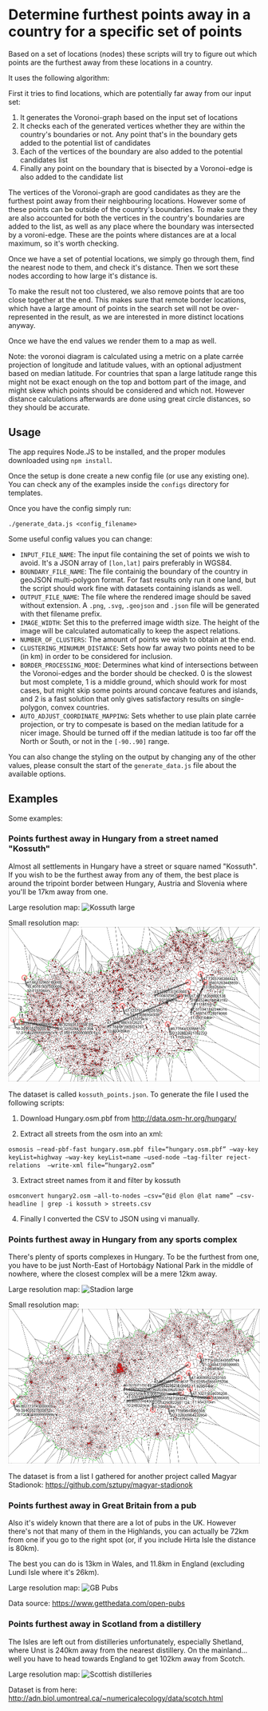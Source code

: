 Determine furthest points away in a country for a specific set of points
========================================================================

Based on a set of locations (nodes) these scripts will try to figure out which points are the furthest away from these locations in a country.

It uses the following algorithm:

First it tries to find locations, which are potentially far away from our input set:

1. It generates the Voronoi-graph based on the input set of locations
2. It checks each of the generated vertices whether they are within the country's boundaries or not. Any point that's in the boundary gets added to the potential list of candidates
3. Each of the vertices of the boundary are also added to the potential candidates list
4. Finally any point on the boundary that is bisected by a Voronoi-edge is also added to the candidate list

The vertices of the Voronoi-graph are good candidates as they are the furthest point away from their neighbouring locations. However some of these points can be outside of the country's boundaries. To make sure they are also accounted for both the vertices in the country's boundaries are added to the list, as well as any place where the boundary was intersected by a voroni-edge. These are the points where distances are at a local maximum, so it's worth checking.

Once we have a set of potential locations, we simply go through them, find the nearest node to them, and check it's distance. Then we sort these nodes according to how large it's distance is.

To make the result not too clustered, we also remove points that are too close together at the end. This makes sure that remote border locations, which have a large amount of points in the search set will not be over-represented in the result, as we are interested in more distinct locations anyway.

Once we have the end values we render them to a map as well.

Note: the voronoi diagram is calculated using a metric on a plate carrée projection of longitude and latitude values, with an optional adjustment based on median latitude. For countries that span a large latitude range this might not be exact enough on the top and bottom part of the image, and might skew which points should be considered and which not. However distance calculations afterwards are done using great circle distances, so they should be accurate.

Usage
-----

The app requires Node.JS to be installed, and the proper modules downloaded using `npm install`.

Once the setup is done create a new config file (or use any existing one).
You can check any of the examples inside the `configs` directory for templates.

Once you have the config simply run:

```
./generate_data.js <config_filename>
```

Some useful config values you can change:

* `INPUT_FILE_NAME`: The input file containing the set of points we wish to avoid. It's a JSON array of `[lon,lat]` pairs preferably in WGS84.
* `BOUNDARY_FILE_NAME`: The file containig the boundary of the country in geoJSON multi-polygon format. For fast results only run it one land, but the script should work fine with datasets containing islands as well.
* `OUTPUT_FILE_NAME`: The file where the rendered image should be saved without extension. A `.png`, `.svg`, `.geojson` and `.json` file will be generated with thet filename prefix.
* `IMAGE_WIDTH`: Set this to the preferred image width size. The height of the image will be calculated automatically to keep the aspect relations.
* `NUMBER_OF_CLUSTERS`: The amount of points we wish to obtain at the end.
* `CLUSTERING_MINUMUM_DISTANCE`: Sets how far away two points need to be (in km) in order to be considered for inclusion.
* `BORDER_PROCESSING_MODE`: Determines what kind of intersections between the Voronoi-edges and the border should be checked. 0 is the slowest but most complete, 1 is a middle ground, which should work for most cases, but might skip some points around concave features and islands, and 2 is a fast solution that only gives satisfactory results on single-polygon, convex countries.
* `AUTO_ADJUST_COORDINATE_MAPPING`: Sets whether to use plain plate carrée projection, or try to compesate is based on the median latitude for a nicer image. Should be turned off if the median latitude is too far off the North or South, or not in the `[-90..90]` range.

You can also change the styling on the output by changing any of the other values, please consult the start of the  `generate_data.js` file about the available options.

Examples
--------

Some examples:

### Points furthest away in Hungary from a street named "Kossuth"

Almost all settlements in Hungary have a street or square named "Kossuth". If you wish to be the furthest away from any of them, the best place is around the tripoint border between Hungary, Austria and Slovenia where you'll be 17km away from one.

Large resolution map:
![Kossuth large](https://raw.githubusercontent.com/sztupy/kossuth-map/master/images/kossuth.jpg)

Small resolution map:
![Kossuth small](https://raw.githubusercontent.com/sztupy/kossuth-map/master/images/kossuth_small.png)

The dataset is called `kossuth_points.json`. To generate the file I used the following scripts:

1. Download Hungary.osm.pbf from http://data.osm-hr.org/hungary/

2. Extract all streets from the osm into an xml:

```
osmosis –read-pbf-fast hungary.osm.pbf file=“hungary.osm.pbf” –way-key keyList=highway –way-key keyList=name –used-node –tag-filter reject-relations  –write-xml file=“hungary2.osm”
```

3. Extract street names from it and filter by kossuth

```
osmconvert hungary2.osm –all-to-nodes –csv=“@id @lon @lat name” –csv-headline | grep -i kossuth > streets.csv
```

4. Finally I converted the CSV to JSON using vi manually.

### Points furthest away in Hungary from any sports complex

There's plenty of sports complexes in Hungary. To be the furthest from one, you have to be just North-East of  Hortobágy National Park in the middle of nowhere, where the closest complex will be a mere 12km away.

Large resolution map:
![Stadion large](https://raw.githubusercontent.com/sztupy/kossuth-map/master/images/stadionok.jpg)

Small resolution map:
![Stadion small](https://raw.githubusercontent.com/sztupy/kossuth-map/master/images/stadionok_small.png)

The dataset is from a list I gathered for another project called Magyar Stadionok: https://github.com/sztupy/magyar-stadionok

### Points furthest away in Great Britain from a pub

Also it's widely known that there are a lot of pubs in the UK. However there's not that many of them in the Highlands, you can actually be 72km from one if you go to the right spot (or, if you include Hirta Isle the distance is 80km).

The best you can do is 13km in Wales, and 11.8km in England (excluding Lundi Isle where it's 26km).

Large resolution map:
![GB Pubs](https://raw.githubusercontent.com/sztupy/kossuth-map/master/images/gb_pubs.jpg)

Data source: https://www.getthedata.com/open-pubs

### Points furthest away in Scotland from a distillery

The Isles are left out from distilleries unfortunately, especially Shetland, where Unst is 240km away from the nearest distillery. On the mainland... well you have to head towards England to get 102km away from Scotch.

Large resolution map:
![Scottish distilleries](https://raw.githubusercontent.com/sztupy/kossuth-map/master/images/scottish_distilleries.jpg)

Dataset is from here: http://adn.biol.umontreal.ca/~numericalecology/data/scotch.html
